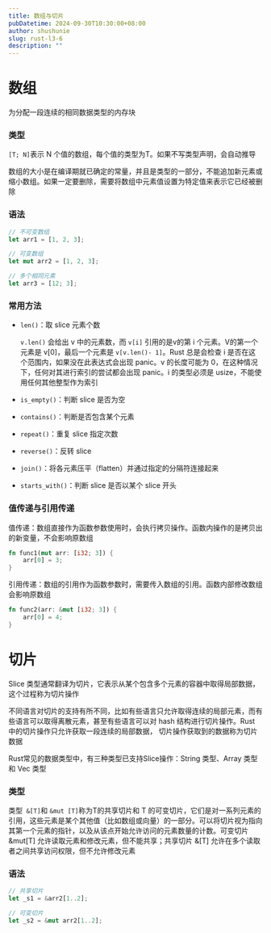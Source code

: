 ```yaml
---
title: 数组与切片
pubDatetime: 2024-09-30T10:30:00+08:00
author: shushunie
slug: rust-l3-6
description: ""
---
```


# 数组

为分配一段连续的相同数据类型的内存块

### 类型

`[T; N]`表示 N 个值的数组，每个值的类型为T。如果不写类型声明，会自动推导

数组的大小是在编译期就已确定的常量，并且是类型的一部分，不能追加新元素或缩小数组。如果一定要删除，需要将数组中元素值设置为特定值来表示它已经被删除

### 语法

```rust
// 不可变数组
let arr1 = [1, 2, 3];

// 可变数组
let mut arr2 = [1, 2, 3];

// 多个相同元素
let arr3 = [12; 3];
```

### 常用方法

- `len()`：取 slice 元素个数

  `v.len()` 会给出 v 中的元素数，而 `v[i]` 引用的是v的第 i 个元素。V的第一个元素是 v[0]，最后一个元素是 `v[v.len()- 1]`。Rust 总是会检查 i 是否在这个范围内，如果没在此表达式会出现 panic。v 的长度可能为 0，在这种情况下，任何对其进行索引的尝试都会出现 panic。i 的类型必须是 usize，不能使用任何其他整型作为索引

- `is_empty()`：判断 slice 是否为空

- `contains()`：判断是否包含某个元素

- `repeat()`：重复 slice 指定次数

- `reverse()`：反转 slice

- `join()`：将各元素压平（flatten）并通过指定的分隔符连接起来

- `starts_with()`：判断 slice 是否以某个 slice 开头

### 值传递与引用传递

值传递：数组直接作为函数参数使用时，会执行拷贝操作。函数内操作的是拷贝出的新变量，不会影响原数组

```rust
fn func1(mut arr: [i32; 3]) {
    arr[0] = 3;
}
```

引用传递：数组的引用作为函数参数时，需要传入数组的引用。函数内部修改数组会影响原数组

```rust
fn func2(arr: &mut [i32; 3]) {
    arr[0] = 4;
}
```

# 切片

Slice 类型通常翻译为切片，它表示从某个包含多个元素的容器中取得局部数据，这个过程称为切片操作

不同语言对切片的支持有所不同，比如有些语言只允许取得连续的局部元素，而有些语言可以取得离散元素，甚至有些语言可以对 hash 结构进行切片操作。Rust 中的切片操作只允许获取一段连续的局部数据， 切片操作获取到的数据称为切片数据

Rust常见的数据类型中，有三种类型已支持Slice操作：String 类型、Array 类型和 Vec 类型

### 类型

类型` &[T]`和 `&mut [T]`称为T的共享切片和 T 的可变切片，它们是对一系列元素的引用，这些元素是某个其他值（比如数组或向量）的一部分。可以将切片视为指向其第一个元素的指针，以及从该点开始允许访问的元素数量的计数。可变切片 &mut[T] 允许读取元素和修改元素，但不能共享；共享切片 &[T] 允许在多个读取者之间共享访问权限，但不允许修改元素

### 语法

```rust
// 共享切片
let _s1 = &arr2[1..2];

// 可变切片
let _s2 = &mut arr2[1..2];
```
